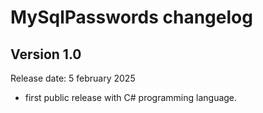 # MySqlPasswords changelog

## Version 1.0
Release date: 5 february 2025

* first public release with C# programming language.
